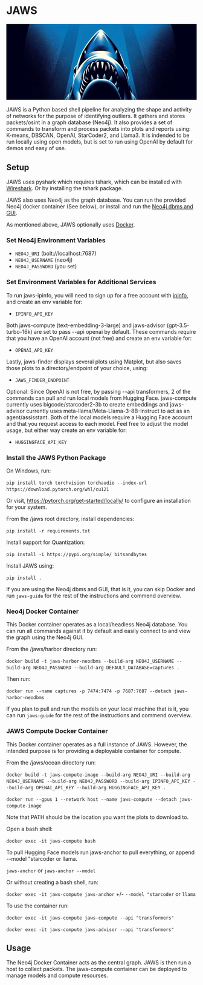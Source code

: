 # JAWS
![hehe](/assets/cover.jpg)

JAWS is a Python based shell pipeline for analyzing the shape and activity of networks for the purpose of identifying outliers. It gathers and stores packets/osint in a graph database (Neo4j). It also provides a set of commands to transform and process packets into plots and reports using: K-means, DBSCAN, OpenAI, StarCoder2, and Llama3. It is indended to be run locally using open models, but is set to run using OpenAI by default for demos and easy of use.


## Setup

JAWS uses pyshark which requires tshark, which can be installed with [Wireshark](https://www.wireshark.org/). Or by installing the tshark package.

JAWS also uses Neo4j as the graph database. You can run the provided Neo4j docker container (See below), or install and run the [Neo4j dbms and GUI](https://neo4j.com/product/developer-tools/).

As mentioned above, JAWS optionally uses [Docker](https://www.docker.com/).


### Set Neo4j Environment Variables

- `NEO4J_URI` (bolt://localhost:7687)
- `NEO4J_USERNAME` (neo4j)
- `NEO4J_PASSWORD` (you set)


### Set Environment Variables for Additional Services

To run jaws-ipinfo, you will need to sign up for a free account with [ipinfo](https://ipinfo.io/), and create an env variable for:

- `IPINFO_API_KEY`


Both jaws-compute (text-embedding-3-large) and jaws-advisor (gpt-3.5-turbo-16k) are set to pass --api openai by default. These commands require that you have an OpenAI account (not free) and create an env variable for: 

- `OPENAI_API_KEY`


Lastly, jaws-finder displays several plots using Matplot, but also saves those plots to a directory/endpoint of your choice, using:

- `JAWS_FINDER_ENDPOINT`


Optional: Since OpenAI is not free, by passing --api transformers, 2 of the commands can pull and run local models from Hugging Face. jaws-compute currently uses bigcode/starcoder2-3b to create embeddings and jaws-advisor currently uses meta-llama/Meta-Llama-3-8B-Instruct to act as an agent/assisstant. Both of the local models require a Hugging Face account and that you request access to each model. Feel free to adjust the model usage, but either way create an env variable for:

- `HUGGINGFACE_API_KEY`


### Install the JAWS Python Package

On Windows, run: 

`pip install torch torchvision torchaudio --index-url https://download.pytorch.org/whl/cu121`

Or visit, https://pytorch.org/get-started/locally/ to configure an installation for your system.

From the /jaws root directory, install dependencies:

`pip install -r requirements.txt`


Install support for Quantization:

`pip install -i https://pypi.org/simple/ bitsandbytes`


Install JAWS using:

`pip install .`

If you are using the Neo4j dbms and GUI, that is it, you can skip Docker and run `jaws-guide` for the rest of the instructions and commend overview.


### Neo4j Docker Container

This Docker container operates as a local/headless Neo4j database. You can run all commands against it by default and easily connect to and view the graph using the Neo4j GUI.

From the /jaws/harbor directory run: 

`docker build -t jaws-harbor-neodbms --build-arg NEO4J_USERNAME --build-arg NEO4J_PASSWORD --build-arg DEFAULT_DATABASE=captures .` 


Then run: 

`docker run --name captures -p 7474:7474 -p 7687:7687 --detach jaws-harbor-neodbms`


If you plan to pull and run the models on your local machine that is it, you can run `jaws-guide` for the rest of the instructions and commend overview.


### JAWS Compute Docker Container

This Docker container operates as a full instance of JAWS. However, the intended purpose is for providing a deployable container for compute.


From the /jaws/ocean directory run:

`docker build -t jaws-compute-image --build-arg NEO4J_URI --build-arg NEO4J_USERNAME --build-arg NEO4J_PASSWORD --build-arg IPINFO_API_KEY --build-arg OPENAI_API_KEY --build-arg HUGGINGFACE_API_KEY .`


`docker run --gpus 1 --network host --name jaws-compute --detach jaws-compute-image`


Note that PATH should be the location you want the plots to download to.

Open a bash shell:

`docker exec -it jaws-compute bash`


To pull Hugging Face models run jaws-anchor to pull everything, or append --model "starcoder or llama.

`jaws-anchor` or `jaws-anchor --model`


Or without creating a bash shell, run: 

`docker exec -it jaws-compute jaws-anchor` +/- `--model "starcoder` or `llama`


To use the container run: 

`docker exec -it jaws-compute jaws-compute --api "transformers"`

`docker exec -it jaws-compute jaws-advisor --api "transformers"`


## Usage

The Neo4j Docker Container acts as the central graph. JAWS is then run a host to collect packets. The jaws-compute container can be deployed to manage models and compute resourses.
